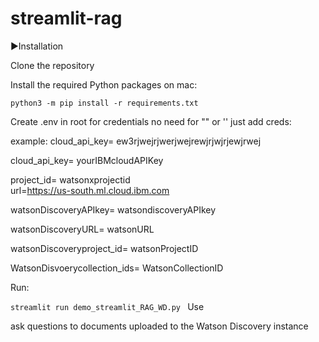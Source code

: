 # streamlit-rag

▶️Installation

Clone the repository

Install the required Python packages on mac:

`python3 -m pip install -r requirements.txt  
` <div style="page-break-after: always;"></div>

Create .env in root for credentials no need for "" or '' just add creds: <div style="page-break-after: always;"></div>
example: cloud_api_key= ew3rjwejrjwerjwejrewjrjwjrjewjrwej <div style="page-break-after: always;"></div>

cloud_api_key= yourIBMcloudAPIKey <div style="page-break-after: always;"></div>
project_id= watsonxprojectid  <div style="page-break-after: always;"></div>
url=https://us-south.ml.cloud.ibm.com

watsonDiscoveryAPIkey= watsondiscoveryAPIkey  <div style="page-break-after: always;"></div>
watsonDiscoveryURL= watsonURL  <div style="page-break-after: always;"></div>

watsonDiscoveryproject_id= watsonProjectID  <div style="page-break-after: always;"></div>
WatsonDisvoerycollection_ids= WatsonCollectionID  <div style="page-break-after: always;"></div>


Run:

`streamlit run demo_streamlit_RAG_WD.py
`
Use

ask questions to documents uploaded to the Watson Discovery instance
